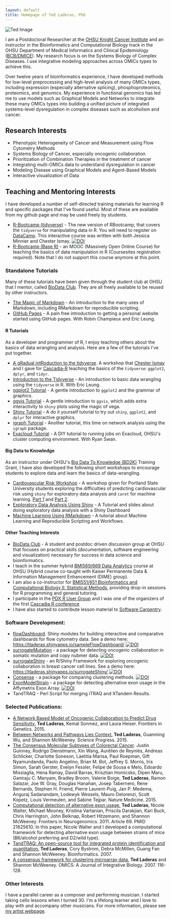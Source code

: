 ```yaml
---
layout: default
title: Homepage of Ted Laderas, PhD
---
```

 
![Ted Image]({{site.url}}/images/ted-headshot.jpg)

I am a Postdoctoral Researcher at the [OHSU Knight Cancer Institute](http://www.ohsu.edu/xd/health/services/cancer/) and an instructor
in the Bioinformatics and Computational Biology track in the OHSU Department of
Medical Informatics and Clinical Epidemiology ([BCB/DMICE](http://www.ohsu.edu/xd/education/schools/school-of-medicine/departments/clinical-departments/dmice/educational-programs/dmice-programs/computational-biology.cfm)). My research focus is on the Systems Biology of Complex Diseases. I use integrative modeling approaches across OMICs types to achieve this.

Over twelve years of bioinformatics experience, I have developed methods for low-level preprocessing and high-level analysis of many OMICs types, including expression (especially alternative splicing), phosphoproteomics, proteomics, and genomics. My experience in functional genomics has led me to use models such as Graphical Models and Networks to integrate these many OMICs types into building a unified picture of integrated systems-level dysregulation in complex diseases such as alcoholism and cancer.

## **Research Interests**

+  Phenotypic Heterogeneity of Cancer and Measurement using Flow Cytometry Methods
+  Systems Biology of Cancer, especially oncogenic collaboration
+  Prioritization of Combination Therapies in the treatment of cancer
+  Integrating multi-OMICs data to understand dysregulation in cancer
+  Modeling Disease using Graphical Models and Agent-Based Models
+  Interactive visualization of Data

## **Teaching and Mentoring Interests**

I have developed a number of self-directed training materials for learning R and specific packages that I've found useful. Most of these are available from my github page and may be used freely by students.

+ [R-Bootcamp (tidyverse)](https://www.datacamp.com/courses/rbootcamp) - The new version of RBootcamp, that covers the `tidyverse` for manipulating data in R. You will need to register on [DataCamp](http://datacamp.com). This interactive course was written with both Jessica Minnier and Chester Ismay. [![DOI](https://zenodo.org/badge/88869265.svg)](https://zenodo.org/badge/latestdoi/88869265)
+ [R-Bootcamp (Base R)](https://www.coursesites.com/s/_Rbootcamp) - an MOOC (Massively Open Online Course) for teaching the basics of data manipulation in R (Coursesites registration required). Note that I do not support this course anymore at this point. 

### **Standalone Tutorials**

Many of these tutorials have been given through the student club at OHSU that I mentor, called [BioData Club](http://biodata-club.github.io). They are all freely available to be reused by other instructors.

+ [The Magic of Markdown](https://github.com/laderast/magic-of-markdown) - An introduction to the many uses of Markdown, including RMarkdown for reproducible scripting.
+ [GitHub Pages](https://github.com/BioData-Club/githubPagesTutorial) - A pain free introduction to getting a personal website started using GitHub pages. With Robin Champieux and Eric Leung.

#### **R Tutorials**

As a developer and programmer of R, I enjoy teaching others about the basics of data wrangling and analysis. Here are a few of the tutorials I've put together.

+ [A gRadual intRoduction to the tidyverse](https://github.com/Cascadia-R/gRadual-intRoduction-tidyverse). A workshop that [Chester Ismay](http://ismayc.github.io) and I gave for [Cascadia-R](http://cascadiarconf.com) teaching the basics of the `tidyverse`: `ggplot2`, `dplyr`, and `tidyr`.
+ [Introduction to the Tidyverse](https://github.com/erictleung/tutorial-tidyverse) - An introduction to basic data wrangling using the `tidyverse` in R. With Eric Leung.
+ [ggplot2 Tutorial](https://github.com/laderast/ggplot2-intro) - A gentle introduction to `ggplot2` and the grammar of graphics.
+ [ggvis Tutorial](https://github.com/laderast/ggvis-intro) - A gentle introduction to `ggvis`, which adds extra interactivity to `shiny` plots using the magic of vega.
+ [Shiny Tutorial](https://github.com/laderast/shinyTutorial) - A do it yourself tutorial to try out `shiny`, `ggplot2`, and `dplyr` for interactive graphics.
+ [igraph Tutorial](https://github.com/laderast/igraphTutorial) - Another tutorial, this time on network analysis using the `igraph` package.
+ [Exacloud Tutorial](https://www.dropbox.com/s/chg6ciknxonp5el/exacloud-tutorial.pdf) - A DIY tutorial to running jobs on Exacloud, OHSU's cluster computing environment. With Ryan Swan.

#### **Big Data to Knowledge**

As an instructor under OHSU's [Big Data To Knowledge (BD2K)](http://www.ohsu.edu/xd/education/schools/school-of-medicine/departments/clinical-departments/dmice/research/bd2k.cfm) Training Grant, I have also developed the following short workshops to encourage students to explore data and learn the basics of data-wrangling.

+ [Cardiovascular Risk Workshop](https://github.com/laderast/cvdNight1) - A workshop given for Portland State University students exploring the difficulties of predicting cardiovascular risk using `shiny` for exploratory data analysis and `caret` for machine learning. [Part 1](https://github.com/laderast/cvdNight1) and [Part 2](https://github.com/laderast/cvdNight2). 
+ [Exploratory Data Analysis Using Shiny](https://github.com/laderast/shinyEDA) - A Tutorial and slides about doing exploratory data analysis with a Shiny Dashboard 
+ [Machine Learning Using RMarkdown](https://github.com/laderast/MLtutorial) - A tutorial about Machine Learning and Reproducible Scripting and Workflows.

#### **Other Teaching Interests**

+ [BioData Club](http://biodata-club.github.io) - A student and postdoc driven discussion group at OHSU that focuses on practical skills (documentation, software engineering and visualization) necessary for success in data science and bioinformatics.
+ I teach in the summer hybrid [BMI569/669 Data Analytics](http://www.ohsu.edu/xd/education/schools/school-of-medicine/departments/clinical-departments/dmice/current-students/student-resources/upload/BMI-569_669-Data-Analytics-Syllabus-SU16-2.pdf) course at OHSU (Hybrid course co-taught with Kaiser Permanente Data & Information Management Enhancement (DIME) group).
+ I am also a co-instructor for [BMI551/651 Bioinformatics and Computational Biology II: Statistical Methods](http://www.ohsu.edu/xd/education/schools/school-of-medicine/departments/clinical-departments/dmice/current-students/student-resources/upload/BMI-551-Syllabus-WI16.pdf), providing drop-in sessions for R programming and general tutoring.
+ I participate in the [PDX R User Group](https://www.meetup.com/portland-r-user-group/) and I was one of the organizers of the first [Cascadia R conference](https://cascadiarconf.com)
+ I have also started to contribute lesson material to [Software Carpentry](https://software-carpentry.org).

### **Software Development:**

+ [flowDashboard](https://github.com/laderast/flowDashboard). Shiny modules for building interactive and comparative dashboards for flow cytometry data. See a demo here: https://tladeras.shinyapps.io/sampleFlowDashboard/ [![DOI](https://zenodo.org/badge/72794399.svg)](https://zenodo.org/badge/latestdoi/72794399)
+ [surrogateMutation](https://github.com/laderast/surrogateMutation) - a package for detecting oncogenic collaboration in somatic mutation and copy nubmer data. [![DOI](https://zenodo.org/badge/34889234.svg)](https://zenodo.org/badge/latestdoi/34889234)
+ [surrogateShiny](https://github.com/laderast/surrogateShiny) - an R/Shiny Framework for exploring oncogenic collaboration in breast cancer cell lines. See a demo here: https://tladeras.shinyapps.io/surrogateShiny/ [![DOI](https://zenodo.org/badge/26290300.svg)](https://zenodo.org/badge/latestdoi/26290300)
+ [Consense](https://github.com/laderast/surrogateMutation) - a package for comparing clustering methods. [![DOI](https://zenodo.org/badge/34889209.svg)](https://zenodo.org/badge/latestdoi/34889209)
+ [ExonModelStrain](https://github.com/laderast/ExonModelStrain) - a package for detecting alternative exon usage in the Affymetrix Exon Array. [![DOI](https://zenodo.org/badge/34889191.svg)](https://zenodo.org/badge/latestdoi/34889191)
+ TandTRAQ - Perl Script for merging iTRAQ and XTandem Results.

### **Selected Publications:**

+ [A Network Based Model of Oncogenic Collaboration to Predict Drug Sensitivity.](http://journal.frontiersin.org/article/10.3389/fgene.2015.00341/abstract) **Ted Laderas**, Kemal Sonmez, and Laura Heiser. Frontiers in Genetics. 2015.
+ [Between Networks and Pathways Lies Context.](http://www.researchgate.net/publication/281769232_Between_pathways_and_networks_lies_context_Implications_for_precision_medicine) **Ted Laderas**, Guanming Wu, and Shannon McWeeney. Science Progress. 2015.
+ [The Consensus Molecular Subtypes of Colorectal Cancer](http://www.nature.com/nm/journal/vaop/ncurrent/full/nm.3967.html). Justin Guinney, Rodrigo Dienstmann, Xin Wang, Aurélien de Reyniès, Andreas Schlicker, Charlotte Soneson, Laetitia Marisa, Paul Roepman, Gift Nyamundanda, Paolo Angelino, Brian M. Bot, Jeffrey S. Morris, Iris Simon, Sarah Gerster, Evelyn Fessler, Felipe de Sousa e Melo, Edoardo Missiaglia, Hena Ramay, David Barras, Krisztian Homicsko, Dipen Maru, Ganiraju C. Manyam, Bradley Broom, Valerie Boige, **Ted Laderas**, Ramon Salazar, Joe W. Gray, Douglas Hanahan, Josep Tabernero, Rene Bernards, Stephen H. Friend, Pierre Laurent-Puig, Jan P. Medema, Anguraj Sadanandam, Lodewyk Wessels, Mauro Delorenzi, Scott Kopetz, Louis Vermeulen, and Sabine Tejpar. Nature Medicine. 2015.
+ [Computational detection of alternative exon usage.](http://journal.frontiersin.org/article/10.3389/fnins.2011.00069/abstract) **Ted Laderas**, Nicole Walter, Michael Mooney, Kristina Vartanian, Priscila Darakjian, Kari Buck, Chris Harrington, John Belknap, Robert Hitzemann, and Shannon McWeeney. Frontiers in Neurogenomics. 2011. Article 69. PMID 21625610. In this paper, Nicole Walter and I developed a computational framework for detecting alternative exon usage between strains of mice (B6/alcohol preferring and D2/wild type).
+ [TandTRAQ: An open-source tool for integrated protein identification and quantitation.](http://bioinformatics.oxfordjournals.org/content/23/24/3394.full) **Ted Laderas**, Cory Bystrom, Debra McMillen, Guang Fan and Shannon McWeeney.  Bioinformatics. 2007.
+ [A consensus framework for clustering microarray data.](http://www.ncbi.nlm.nih.gov/pubmed/17411399) **Ted Laderas** and Shannon McWeeney. OMICS: A Journal of Integrative Biology. 2007. 116-128.

### **Other Interests**

I have a parallel career as a composer and performing musician. I started taking cello lessons when I turned 30. I'm a lifelong learner and I love to play with and accompany other musicians. For more information, please see [my artist webpage](http://15people.net).
